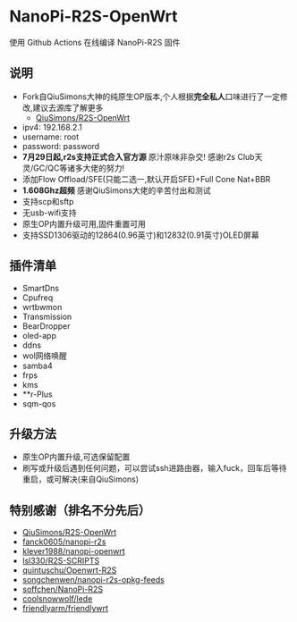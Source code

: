 # NanoPi-R2S-OpenWrt
 使用 Github Actions 在线编译 NanoPi-R2S 固件

## 说明
* Fork自QiuSimons大神的纯原生OP版本,个人根据**完全私人**口味进行了一定修改,建议去源库了解更多
    - [QiuSimons/R2S-OpenWrt](https://github.com/project-openwrt/R2S-OpenWrt)
* ipv4: 192.168.2.1
* username: root
* password: password
* **7月29日起,r2s支持正式合入官方源** 原汁原味非杂交! 感谢r2s Club天灵/GC/QC等诸多大佬的努力!
* 添加Flow Offload/SFE(只能二选一,默认开启SFE)+Full Cone Nat+BBR
* **1.608Ghz超频** 感谢QiuSimons大佬的辛苦付出和测试
* 支持scp和sftp
* 无usb-wifi支持
* 原生OP内置升级可用,固件重置可用
* 支持SSD1306驱动的12864(0.96英寸)和12832(0.91英寸)OLED屏幕

## 插件清单
- SmartDns
- Cpufreq
- wrtbwmon
- Transmission
- BearDropper
- oled-app
- ddns
- wol网络唤醒
- samba4
- frps
- kms
- **r-Plus
- sqm-qos

## 升级方法
* 原生OP内置升级,可选保留配置
* 刷写或升级后遇到任何问题，可以尝试ssh进路由器，输入fuck，回车后等待重启，或可解决(来自QiuSimons)

## 特别感谢（排名不分先后）
* [QiuSimons/R2S-OpenWrt](https://github.com/project-openwrt/R2S-OpenWrt)
* [fanck0605/nanopi-r2s](https://github.com/fanck0605/nanopi-r2s)
* [klever1988/nanopi-openwrt](https://github.com/klever1988/nanopi-openwrt)
* [lsl330/R2S-SCRIPTS](https://github.com/lsl330/R2S-SCRIPTS)
* [quintuschu/Openwrt-R2S](https://github.com/quintuschu/Openwrt-R2S)
* [songchenwen/nanopi-r2s-opkg-feeds](https://nanopi-r2s-opkg-feeds.songchenwen.com/packages)
* [soffchen/NanoPi-R2S](https://github.com/soffchen/NanoPi-R2S)
* [coolsnowwolf/lede](https://github.com/coolsnowwolf/lede)
* [friendlyarm/friendlywrt](https://github.com/friendlyarm/friendlywrt)
